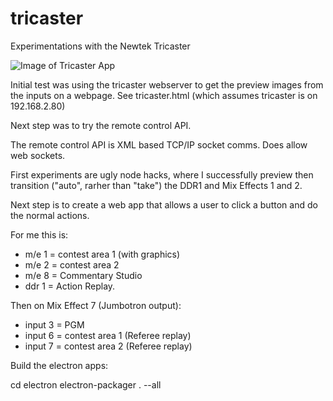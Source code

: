 # tricaster
Experimentations with the Newtek Tricaster

![Image of Tricaster App](https://github.com/lancew/tricaster/tricaster.png)

Initial test was using the tricaster webserver to get the preview images from the inputs on a webpage. See tricaster.html (which assumes tricaster is on 192.168.2.80)

Next step was to try the remote control API.

The remote control API is XML based TCP/IP socket comms. Does allow web sockets.

First experiments are ugly node hacks, where I successfully preview then transition ("auto", rarher than "take") the DDR1 and Mix Effects 1 and 2.

Next step is to create a web app that allows a user to click a button and do the normal actions.

For me this is:

* m/e 1 = contest area 1 (with graphics)
* m/e 2 = contest area 2
* m/e 8 = Commentary Studio
* ddr 1 = Action Replay.

Then on Mix Effect 7 (Jumbotron output):

* input 3 = PGM
* input 6 = contest area 1 (Referee replay)
* input 7 = contest area 2 (Referee replay)

Build the electron apps:

cd electron
electron-packager . --all
